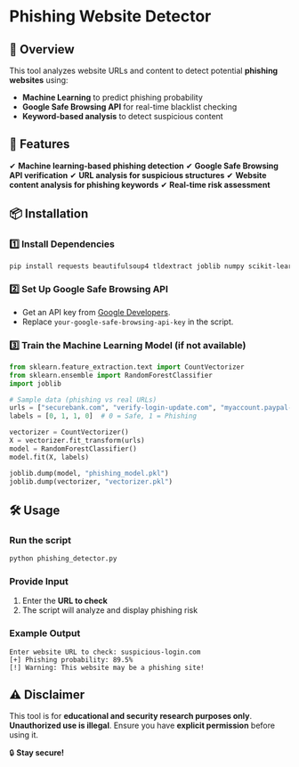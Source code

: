 # Phishing Website Detector

## 📌 Overview
This tool analyzes website URLs and content to detect potential **phishing websites** using:
- **Machine Learning** to predict phishing probability
- **Google Safe Browsing API** for real-time blacklist checking
- **Keyword-based analysis** to detect suspicious content

## 🚀 Features
✔ **Machine learning-based phishing detection**
✔ **Google Safe Browsing API verification**
✔ **URL analysis for suspicious structures**
✔ **Website content analysis for phishing keywords**
✔ **Real-time risk assessment**

## 📦 Installation
### **1️⃣ Install Dependencies**
```bash
pip install requests beautifulsoup4 tldextract joblib numpy scikit-learn
```

### **2️⃣ Set Up Google Safe Browsing API**
- Get an API key from [Google Developers](https://developers.google.com/safe-browsing/v4/get-started).
- Replace `your-google-safe-browsing-api-key` in the script.

### **3️⃣ Train the Machine Learning Model** (if not available)
```python
from sklearn.feature_extraction.text import CountVectorizer
from sklearn.ensemble import RandomForestClassifier
import joblib

# Sample data (phishing vs real URLs)
urls = ["securebank.com", "verify-login-update.com", "myaccount.paypal-secure.com", "google.com"]
labels = [0, 1, 1, 0]  # 0 = Safe, 1 = Phishing

vectorizer = CountVectorizer()
X = vectorizer.fit_transform(urls)
model = RandomForestClassifier()
model.fit(X, labels)

joblib.dump(model, "phishing_model.pkl")
joblib.dump(vectorizer, "vectorizer.pkl")
```

## 🛠 Usage
### **Run the script**
```bash
python phishing_detector.py
```

### **Provide Input**
1. Enter the **URL to check**
2. The script will analyze and display phishing risk

### **Example Output**
```
Enter website URL to check: suspicious-login.com
[+] Phishing probability: 89.5%
[!] Warning: This website may be a phishing site!
```

## ⚠️ Disclaimer
This tool is for **educational and security research purposes only**. **Unauthorized use is illegal**. Ensure you have **explicit permission** before using it.

🔒 **Stay secure!**

